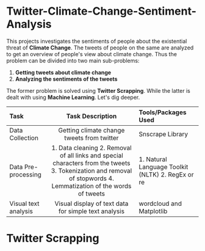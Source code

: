 # Twitter-Climate-Change-Sentiment-Analysis
This projects investigates the sentiments of people about the existential threat of **Climate Change**. The tweets of people on the same are analyzed to get an overview of people's view about climate change. Thus the problem can be divided into two main sub-problems:

1. **Getting tweets about climate change**
2. **Analyzing the sentiments of the tweets**

The former problem is solved using **Twitter Scrapping**. While the latter is dealt with using **Machine Learning**. Let's dig deeper.

|        Task      |           Task Description              |         Tools/Packages Used               |
| :---             |                :----:                   |          :---                             |
| Data Collection           | Getting climate change tweets from twitter| Snscrape Library                                |
| Data Pre-processing        | 1. Data cleaning 2. Removal of all links and special characters from the tweets 3. Tokenization and removal of stopwords 4. Lemmatization of the words of tweets  | 1. Natural Language Toolkit (NLTK) 2. RegEx or re      |
| Visual text analysis| Visual display of text data for simple text analysis| wordcloud and Matplotlib                  |

# Twitter Scrapping
